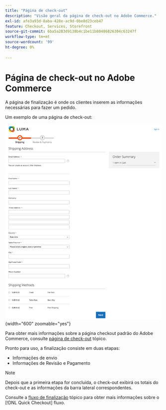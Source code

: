 ```yaml
---
title: "Página de check-out"
description: "Visão geral da página de check-out no Adobe Commerce."
exl-id: afe3a93d-8aba-428e-ac9d-0be8d23ceb47
feature: Checkout, Services, Storefront
source-git-commit: 6ba5a283d9138b4c1be11b80486826304c63247f
workflow-type: tm+mt
source-wordcount: '99'
ht-degree: 0%

---
```


# Página de check-out no Adobe Commerce

A página de finalização é onde os clientes inserem as informações necessárias para fazer um pedido.

Um exemplo de uma página de check-out:

![Página de check-out](assets/checkout-page.png){width="600" zoomable="yes"}

Para obter mais informações sobre a página checkout padrão do Adobe Commerce, consulte [página de check-out](https://docs.magento.com/user-guide/quick-tour/checkout-page.html) tópico.

Pronto para uso, a finalização consiste em duas etapas:

- Informações de envio
- Informações de Revisão e Pagamento

>[!NOTE]
>
> Depois que a primeira etapa for concluída, o check-out exibirá os totais do check-out e as informações da barra lateral correspondentes.

Consulte a [fluxo de finalização](../quick-checkout/checkout-flow.md) tópico para obter mais informações sobre o [!DNL Quick Checkout] fluxo.
